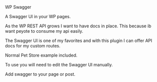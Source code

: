 WP Swagger

A Swagger UI in your WP pages.


As the WP REST API grows I want to have docs in place. This because ib want peyote to consume my api easily. 

The Swagger UI is one of my favorites and with this plugin I can offer API docs for my custom routes.


Normal Pet Store example included.

To use you will need to edit the Swagger UI manually.

Add swagger to your page or post.
